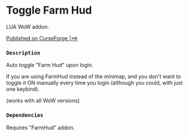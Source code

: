 # Toggle Farm Hud

LUA WoW addon.

[Published on CurseForge |==>](https://www.curseforge.com/wow/addons/toggle-farm-hud)

### `Description`
Auto toggle "Farm Hud" upon login.

If you are using FarmHud instead of the minimap, and you don't want to toggle it ON manually every time you login (although you could, with just one keybind).

(works with all WoW versions)

### `Dependencies`
Requires "FarmHud" addon.